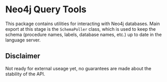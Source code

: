 # Neo4j Query Tools

This package contains utilities for interacting with Neo4j databases. Main export at this stage is the `SchemaPoller` class, which is used to keep the schema (procedure names, labels, database names, etc.) up to date in the language server.

## Disclaimer

Not ready for external useage yet, no guarantees are made about the stability of the API.
